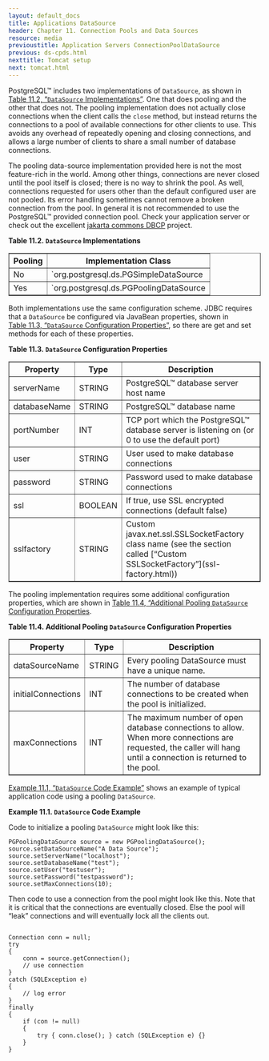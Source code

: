 ```yaml
---
layout: default_docs
title: Applications DataSource
header: Chapter 11. Connection Pools and Data Sources
resource: media
previoustitle: Application Servers ConnectionPoolDataSource
previous: ds-cpds.html
nexttitle: Tomcat setup
next: tomcat.html
---
```


PostgreSQL™ includes two implementations of `DataSource`, as shown in [Table 11.2, “`DataSource` Implementations”](ds-ds.html#ds-ds-imp).
One that does pooling and the other that does not. The pooling implementation
does not actually close connections when the client calls the `close` method,
but instead returns the connections to a pool of available connections for other
clients to use.  This avoids any overhead of repeatedly opening and closing
connections, and allows a large number of clients to share a small number of
database connections.

The pooling data-source implementation provided here is not the most feature-rich
in the world. Among other things, connections are never closed until the pool
itself is closed; there is no way to shrink the pool.  As well, connections
requested for users other than the default configured user are not pooled. Its
error handling sometimes cannot remove a broken connection from the pool. In
general it is not recommended to use the PostgreSQL™ provided connection pool.
Check your application server or check out the excellent [jakarta commons DBCP](http://jakarta.apache.org/commons/dbcp/)
project.

<a name="ds-ds-imp"></a>
**Table 11.2. `DataSource` Implementations**

<table summary="DataSource Implementations" border="1">
  <tr>
    <th>Pooling</th>
    <th>Implementation Class</th>
  </tr>
  <tbody>
    <tr>
      <td>No</td>
      <td>`org.postgresql.ds.PGSimpleDataSource</td>
    </tr>
    <tr>
      <td>Yes</td>
      <td>`org.postgresql.ds.PGPoolingDataSource</td>
    </tr>
  </tbody>
</table>

Both implementations use the same configuration scheme. JDBC requires that a
`DataSource` be configured via JavaBean properties, shown in [Table 11.3, “`DataSource` Configuration Properties”](ds-ds.html#ds-ds-props),
so there are get and set methods for each of these properties.

<a name="ds-ds-props"></a>
**Table 11.3. `DataSource` Configuration Properties**

<table summary="DataSource Configuration Properties" border="1">
  <tr>
    <th>Property</th>
    <th>Type</th>
    <th>Description</th>
  </tr>
  <tbody>
    <tr>
      <td>serverName</td>
      <td>STRING</td>
      <td>PostgreSQL™ database server host name</td>
    </tr>
    <tr>
      <td>databaseName</td>
      <td>STRING</td>
      <td>PostgreSQL™ database name</td>
    </tr>
    <tr>
      <td>portNumber</td>
      <td>INT</td>
      <td>TCP port which the PostgreSQL™
database server is listening on (or 0 to use the default port)</td>
    </tr>
    <tr>
      <td>user</td>
      <td>STRING</td>
      <td>User used to make database connections</td>
    </tr>
    <tr>
      <td>password</td>
      <td>STRING</td>
      <td>Password used to make database connections</td>
    </tr>
    <tr>
      <td>ssl</td>
      <td>BOOLEAN</td>
      <td> If true, use SSL encrypted
connections (default false) </td>
    </tr>
    <tr>
      <td>sslfactory</td>
      <td>STRING</td>
      <td> Custom javax.net.ssl.SSLSocketFactory
class name (see the section called [“Custom
SSLSocketFactory”](ssl-factory.html))</td>
    </tr>
  </tbody>
</table>

The pooling implementation requires some additional configuration properties,
which are shown in [Table 11.4, “Additional Pooling `DataSource` Configuration Properties](ds-ds.html#ds-ds-xprops).

<a name="ds-ds-xprops"></a>
**Table 11.4. Additional Pooling `DataSource` Configuration Properties**

<table summary="Additional Pooling DataSource Configuration Properties" border="1">
  <tr>
    <th>Property</th>
    <th>Type</th>
    <th>Description</th>
  </tr>
  <tbody>
    <tr>
      <td>dataSourceName</td>
      <td>STRING</td>
      <td>Every pooling DataSource must
have a unique name.</td>
    </tr>
    <tr>
      <td>initialConnections</td>
      <td>INT</td>
      <td>The number of database connections to be created when the
pool is initialized.</td>
    </tr>
    <tr>
      <td>maxConnections</td>
      <td>INT</td>
      <td>The maximum number of open database connections to allow.
When more connections are requested, the caller will hang until a
connection is returned to the pool.</td>
    </tr>
  </tbody>
</table>

[Example 11.1, “`DataSource` Code Example”](ds-ds.html#ds-example) shows an example
of typical application code using a pooling `DataSource`.

<a name="ds-example"></a>
**Example 11.1. `DataSource` Code Example**

Code to initialize a pooling `DataSource` might look like this:

`PGPoolingDataSource source = new PGPoolingDataSource();`  
`source.setDataSourceName("A Data Source");`  
`source.setServerName("localhost");`  
`source.setDatabaseName("test");`  
`source.setUser("testuser");`  
`source.setPassword("testpassword");`  
`source.setMaxConnections(10);`

Then code to use a connection from the pool might look like this. Note that it
is critical that the connections are eventually closed.  Else the pool will
“leak” connections and will eventually lock all the clients out.

<pre><code>
Connection conn = null;
try
{
    conn = source.getConnection();
    // use connection
}
catch (SQLException e)
{
    // log error
}
finally
{
    if (con != null)
    {
        try { conn.close(); } catch (SQLException e) {}
    }
}
</code></pre>
